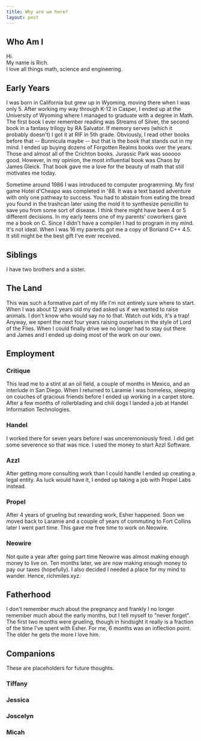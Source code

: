 ```yaml
---
title: Why are we here?
layout: post
---
```


## Who Am I
Hi.</br>
My name is Rich.</br>
I love all things math, science and engineering.</br>

## Early Years
I was born in California but grew up in Wyoming, moving there when I was only 5.  After working my way through K-12 in Casper, I ended up at the University of Wyoming where I managed to graduate with a degree in Math.  The first book I ever remember reading was Streams of Silver, the second book in a fantasy trilogy by RA Salvator.  If memory serves (which it probably doesn't) I got it at RIF in 5th grade.  Obviously, I read other books before that -- Bunnicula maybe -- but that is the book that stands out in my mind.  I ended up buying dozens of Forgotten Realms books over the years.  Those and almost all of the Crichton books.  Jurassic Park was sooooo good.  However, in my opinion, the most influential book was Chaos by James Gleick.  That book gave me a love for the beauty of math that still motivates me today.

Sometime around 1986 I was introduced to computer programming.  My first game Hotel d'Cheapo was completed in '88.  It was a text based adventure with only one pathway to success.  You had to abstain from eating the bread you found in the trashcan later using the mold it to synthesize penicillin to save you from some sort of disease.  I think there might have been 4 or 5 different decisions.  In my early teens one of my parents' coworkers gave me a book on C.  Since I didn't have a compiler I had to program in my mind.  It's not ideal. When I was 16 my parents got me a copy of Borland C++ 4.5.  It still might be the best gift I've ever received.

## Siblings
I have two brothers and a sister.

## The Land
This was such a formative part of my life I'm not entirely sure where to start.  When I was about 12 years old my dad asked us if we wanted to raise animals.  I don't know who would say no to that.  Watch out kids, it's a trap!  Anyway, we spent the next four years raising ourselves in the style of Lord of the Flies.  When I could finally drive we no longer had to stay out there and James and I ended up doing most of the work on our own.

## Employment
### Critique
This lead me to a stint at an oil field, a couple of months in Mexico, and an interlude in San Diego.  When I returned to Laramie I was homeless, sleeping on couches of gracious friends before I ended up working in a carpet store.  After a few months of rollerblading and chili dogs I landed a job at Handel Information Technologies.  

### Handel
I worked there for seven years before I was unceremoniously fired.  I did get some severence so that was nice.  I used the money to start Azzl Software.  

### Azzl
After getting more consulting work than I could handle I ended up creating a legal entity.  As luck would have it, I ended up taking a job with Propel Labs instead.  

### Propel
After 4 years of grueling but rewarding work, Esher happened.  Soon we moved back to Laramie and a couple of years of commuting to Fort Collins later I went part time.  This gave me free time to work on Neowire.  

### Neowire
Not quite a year after going part time Neowire was almost making enough money to live on.  Ten months later, we are now making enough money to pay our taxes (hopefully).  I also decided I needed a place for my mind to wander.  Hence, richmiles.xyz.

## Fatherhood
I don't remember much about the pregnancy and frankly I no longer remember much about the early months, but I tell myself to "never forget".  The first two months were grueling, though in hindsight it really is a fraction of the time I've spent with Esher.  For me, 6 months was an inflection point.  The older he gets the more I love him.


## Companions

These are placeholders for future thoughts.
### Tiffany
### Jessica
### Joscelyn
### Micah
